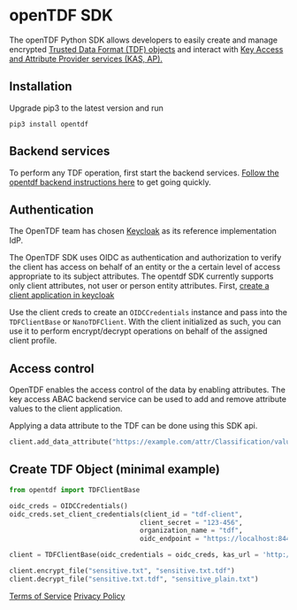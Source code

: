 # openTDF SDK

The openTDF Python SDK allows developers to easily create and manage encrypted [Trusted Data Format (TDF) objects](https://github.com/virtru/tdf-spec/) and interact with [Key Access and Attribute Provider services (KAS, AP).](https://github.com/virtru/tdf-spec/tree/master/protocol)

## Installation

Upgrade pip3 to the latest version and run

```shell
pip3 install opentdf
```

## Backend services

To perform any TDF operation, first start the backend services. [Follow the opentdf backend instructions here](https://github.com//opentdf/documentation/tree/main//quickstart) to get going quickly.

## Authentication 

The OpenTDF team has chosen [Keycloak](https://www.keycloak.org) as its reference implementation IdP.

The OpenTDF SDK uses OIDC as authentication and authorization to verify the client has access on behalf of an entity or the a certain level of access appropriate to its subject attributes. The opentdf SDK currently supports only client attributes, not user or person entity attributes. First, [create a client application in keycloak](https://www.keycloak.org/docs/latest/authorization_services/#_resource_server_create_client)

Use the client creds to create an `OIDCCredentials` instance and pass into the `TDFClientBase` or `NanoTDFClient`. With the client initialized as such, you can use it  to perform encrypt/decrypt operations on behalf of the assigned client profile.

## Access control

OpenTDF enables the access control of the data by enabling attributes. The key access ABAC backend service can be used to add and remove attribute values to the client application.

Applying a data attribute to the TDF can be done using this SDK api.

```python
client.add_data_attribute("https://example.com/attr/Classification/value/S", "Classification", "optionalKasKey", "optionalKasUrl")
```


## Create TDF Object (minimal example)

```python
from opentdf import TDFClientBase

oidc_creds = OIDCCredentials()
oidc_creds.set_client_credentials(client_id = "tdf-client",
                                 client_secret = "123-456",
                                 organization_name = "tdf",
                                 oidc_endpoint = "https://localhost:8443")

client = TDFClientBase(oidc_credentials = oidc_creds, kas_url = 'http://localhost:8080/kas')

client.encrypt_file("sensitive.txt", "sensitive.txt.tdf")
client.decrypt_file("sensitive.txt.tdf", "sensitive_plain.txt")

```

[Terms of Service](https://www.virtru.com/terms-of-service/)
[Privacy Policy](https://www.virtru.com/privacy-policy/)
